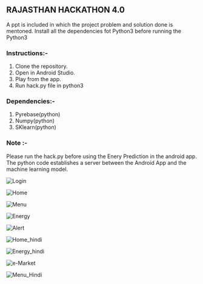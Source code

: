 ## RAJASTHAN HACKATHON 4.0

A ppt is included in which the project problem and solution done is mentoned.
Install all the dependencies fot Python3 before running the Python3

### Instructions:- 

1. Clone the repository.
2. Open in Android Studio.
3. Play from the app.
4. Run hack.py file in python3

### Dependencies:-
1. Pyrebase(python)
2. Numpy(python)
3. SKlearn(python)

### Note :-
Please run the hack.py before using the Enery Prediction in the android app. The python code establishes a server between the Android App and the machine learning model.

![Login](../master/Screenshots/Screenshot_20180321-042347.jpg)

![Home](../master/Screenshots/Screenshot_20180321-042354.jpg)

![Menu](../master/Screenshots/Screenshot_20180321-042418.jpg)

![Energy](../master/Screenshots/Screenshot_20180321-042432.jpg)

![Alert](../master/Screenshots/Screenshot_20180321-042436.jpg)

![Home_hindi](../master/Screenshots/Screenshot_20180321-042459.jpg)

![Energy_hindi](../master/Screenshots/Screenshot_20180321-042508.jpg)

![e-Market](../master/Screenshots/Screenshot_20180321-042538.jpg)

![Menu_Hindi](../master/Screenshots/Screenshot_20180321-051039.jpg)
